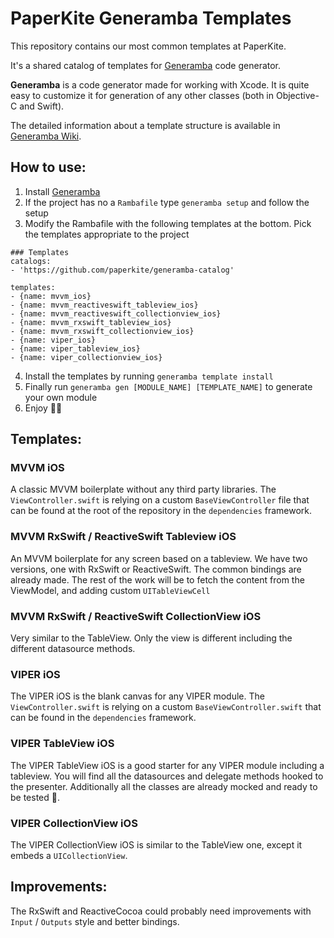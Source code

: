 # PaperKite Generamba Templates

This repository contains our most common templates at PaperKite.

It's a shared catalog of templates for [Generamba](https://github.com/rambler-digital-solutions/Generamba) code generator.

**Generamba** is a code generator made for working with Xcode. It is quite easy to customize it for generation of any other classes (both in Objective-C and Swift).

The detailed information about a template structure is available in [Generamba Wiki](https://github.com/rambler-digital-solutions/Generamba/wiki/Template-Structure).

## How to use:
1. Install [Generamba](https://github.com/rambler-digital-solutions/Generamba) 
2. If the project has no a `Rambafile` type `generamba setup` and follow the setup
3. Modify the Rambafile with the following templates at the bottom. Pick the templates appropriate to the project
```
### Templates
catalogs:
- 'https://github.com/paperkite/generamba-catalog'

templates:
- {name: mvvm_ios}
- {name: mvvm_reactiveswift_tableview_ios}
- {name: mvvm_reactiveswift_collectionview_ios}
- {name: mvvm_rxswift_tableview_ios}
- {name: mvvm_rxswift_collectionview_ios}
- {name: viper_ios}
- {name: viper_tableview_ios}
- {name: viper_collectionview_ios}
```
4. Install the templates by running `generamba template install`
5. Finally run `generamba gen [MODULE_NAME] [TEMPLATE_NAME]` to generate your own module
6. Enjoy 🖖🏼

## Templates:
### MVVM iOS
A classic MVVM boilerplate without any third party libraries. The `ViewController.swift` is relying on a custom `BaseViewController` file that can be found at the root of the repository in the `dependencies` framework.

### MVVM RxSwift / ReactiveSwift Tableview iOS
An MVVM boilerplate for any screen based on a tableview. We have two versions, one with RxSwift or ReactiveSwift. The common bindings are already made. The rest of the work will be to fetch the content from the ViewModel, and adding custom `UITableViewCell`

### MVVM RxSwift / ReactiveSwift CollectionView iOS
Very similar to the TableView. Only the view is different including the different datasource methods.

### VIPER iOS
The VIPER iOS is the blank canvas for any VIPER module. The `ViewController.swift` is relying on a custom `BaseViewController.swift` that can be found in the `dependencies` framework.

### VIPER TableView iOS
The VIPER TableView iOS is a good starter for any VIPER module including a tableview. You will find all the datasources and delegate methods hooked to the presenter. Additionally all the classes are already mocked and ready to be tested 🚀.

### VIPER CollectionView iOS
The VIPER CollectionView iOS is similar to the TableView one, except it embeds a `UICollectionView`.

## Improvements:
The RxSwift and ReactiveCocoa could probably need improvements with `Input` / `Outputs` style and better bindings. 